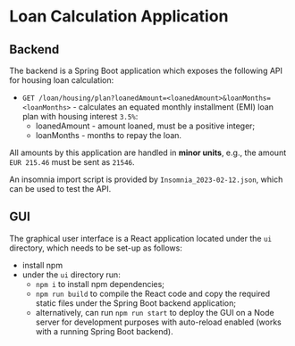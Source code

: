 # Loan Calculation Application

## Backend

The backend is a Spring Boot application which exposes the following API for housing loan calculation:

- `GET /loan/housing/plan?loanedAmount=<loanedAmount>&loanMonths=<loanMonths>` - calculates an equated monthly installment (EMI) loan plan with housing interest `3.5%`:
    - loanedAmount - amount loaned, must be a positive integer;
    - loanMonths - months to repay the loan.

All amounts by this application are handled in **minor units**, e.g., the amount `EUR 215.46` must be sent as `21546`.  

An insomnia import script is provided by `Insomnia_2023-02-12.json`, which can be used to test the API.

## GUI

The graphical user interface is a React application located under the `ui` directory, which needs to be set-up as follows:

- install npm
- under the `ui` directory run:
    - `npm i` to install npm dependencies;
    - `npm run build` to compile the React code and copy the required static files under the Spring Boot backend application;
    - alternatively, can run `npm run start` to deploy the GUI on a Node server for development purposes with auto-reload enabled (works with a running Spring Boot backend).
